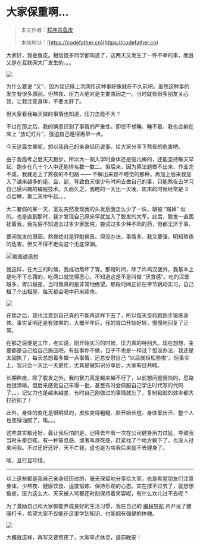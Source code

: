# 大家保重啊…

> 本文作者：[程序员鱼皮](https://yuyuanweb.feishu.cn/wiki/Abldw5WkjidySxkKxU2cQdAtnah)
>
> 本站地址：[https://codefather.cn](https://codefather.cn)

大家好，我是鱼皮。相信很多同学都知道了，这两天又发生了一件不幸的事，而且又是在互联网大厂发生的。。。

![](https://pic.yupi.icu/5563/202311041326918.jpeg)

为什么要说 “又”，因为我记得上次网传这种事好像就在不久前吧。虽然这种事的发生有很多原因，但熬夜、压力大绝对是主要原因之一。当时就有很多朋友关心我，让我注意身体，不要太肝了。

但大家看我每天做的事情也知道，压力怎能不大？

不过在那之后，我的确意识到了事情的严重性。即使不想睡、睡不着，我也会躺在床上 “放幻灯片”，强迫自己睡得再早一点。

今天这篇文章呢，想以我自己的亲身经历说事，给大家分享下熬夜的危害吧。

由于我高考之后天天跑步，所以大一刚入学时身体还是倍儿棒的，还能坚持每天早起，跑步在几十个人中还能排名数一数二。但后来，因为算法题做不出来、作业完不成，我就走上了熬夜的不归路 —— 不解出来题不睡觉的那种。再加上后来我加入了越来越多的组、会、部，导致白天很少有时间去做自己的事，只能熬夜去学习自己感兴趣的编程技术。久而久之，我睡的一天比一天晚，周末的时候经常是 3 点后睡，第二天中午起。。。

大二暑假的某一天，室友突然发现我的头发后面怎么少了一块，跟被 “蹭掉” 似的。也是直到那时，我才发现自己原来早就加入了脱发的大军。此后，脱发一直困扰着我，我先后不知道去过多少家医院，尝试过多少种不同的药，但都无济于事。

要问脱发的原因，熬夜绝对是罪魁祸首。但没办法，事情多、我又要强，明知熬夜的危害，但又不得不走向这个无底深渊。

![](https://pic.yupi.icu/5563/202311041326881.png)看图说感想

就这样，在大三的时候，我成功熬坏了胃。那段时间，除了炸鸡汉堡外，我基本上是吃不下东西的，吃两口就觉得恶心，不知道这是不是叫做 “厌食感”。吃的汉堡越多，胃口越差，当时我真的是非常地绝望。那段时间正好在字节跳动实习，自己租了个出租屋，每天都会喝中药来续命。

![](https://pic.yupi.icu/5563/202311041326323.png)

在那之后，我也注意到自己真的不能再这样下去了，所以每天坚持跑跑步锻炼身体。事实证明还是有效果的，大概半年后，我的胃口开始好转，慢慢地回复了正常。

在那之后便是工作，老实说，刚开始实习的时候，压力真的特别大。现在想想，主要都是自己给自己施压吧，有些事你不做，日子不也是一样过？但没办法，我还是太固执了，每天总想着多做一点事情，还总安慰自己 “以后就轻松些啦”。但事实上，我只会一天比一天更忙，尤其是做知识分享后，大家有目共睹。

长期熬夜，除了脱发之外，我的智力真是越来越不行了，以前想问题很快的，思路也很清晰。但后来感觉自己笨得一批，甚至有时会佩服自己学生时代写的代码了。。。记忆力也是越来越差，有时自己刚做过的事情就忘了，复制粘贴的效率都大打折扣了！

此外，身体的变化是很明显的，皮肤变得粗糙、脸开始长痘、身体爱出汗、整个人也变得油腻了，唉。。。

这些其实都还好，最让我后怕的是，记得去年有一次在公司健身用力过猛，导致我当时头晕目眩，有一种窒息感、或者叫濒死感，赶紧找了个地方躺下了，也没人过来问我。不过还好还好，天不亡我，这也是为啥我后来就不去健身了。

唉，且行且珍惜。



------


以上这些都是我自己亲身经历过的，毫无保留地分享给大家，也是希望朋友们注意身体，少熬夜、健康饮食、适度锻炼、保持乐观的心态。实在撑不过去了，就想想鱼皮，压力这么大、天天被人骂都还时刻保持着笑容呢，有什么坎儿过不去呢？

为了激励自己和大家都能养成良好的生活习惯，我在自己的 [编程导航](https://mp.weixin.qq.com/s?__biz=MzI1NDczNTAwMA==&mid=2247505617&idx=1&sn=73c5e2b1ad9b22d93e8fd6153199ab22&scene=21#wechat_redirect) 内开设了健康打卡，希望大家不仅能在这里学到知识、也能拥有强健的体魄。

![](https://pic.yupi.icu/5563/202311041326096.png)

大概就这样，再写又要熬夜了，大家早点休息，提前晚安！